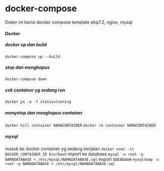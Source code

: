 # docker-compose
Doker ini berisi docker compose template
php7.2, nginx, mysql

#### Docker
##### docker up dan build
`docker-compose up --build`
##### stop dan menghapus
`docker-compose down`
##### cek container yg sedang run
`docker ps -a -f status=running`

##### menyetop dan menghapus container
`docker kill container NAMACONTAINER`
`docker rm container NAMACONTAINER`


##### mysql
masuk ke docker container yg sedang berjalan
`docker exec -it DOCKER_CONTAINER_ID bin/bash`
import ke database
`mysql -u root -p NAMADATABASE < /etc/mysql/NAMADATABASE.sql`
export database
`mysqldump -u root -p NAMADATABASE > /etc/mysql/NAMADATABASE.sql`
